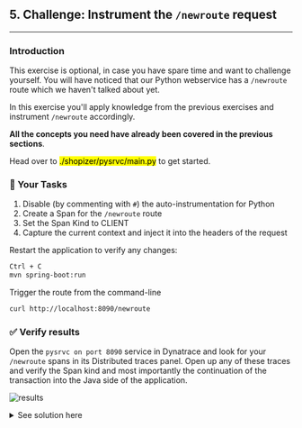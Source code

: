 ## 5. Challenge: Instrument the `/newroute` request

---

### Introduction

This exercise is optional, in case you have spare time and want to challenge yourself. You will have noticed that our Python webservice has a `/newroute` route which we haven't talked about yet.

In this exercise you'll apply knowledge from the previous exercises and instrument `/newroute` accordingly.

**All the concepts you need have already been covered in the previous sections**.

Head over to <mark>./shopizer/pysrvc/main.py</mark> to get started.

### 📌 Your Tasks

1. Disable (by commenting with `#`) the auto-instrumentation for Python
2. Create a Span for the `/newroute` route
3. Set the Span Kind to CLIENT
4. Capture the current context and inject it into the headers of the request

Restart the application to verify any changes:
```bash
Ctrl + C
mvn spring-boot:run
```

Trigger the route from the command-line
```bash
curl http://localhost:8090/newroute
```

### ✅ Verify results

Open the `pysrvc on port 8090` service in Dynatrace and look for your `/newroute` spans in its Distributed traces panel. Open up any of these traces and verify the Span kind and most importantly the continuation of the transaction into the Java side of the application.

![results](../../../assets/images/02-05-results.png)

<details>
  <summary>See solution here</summary>
  
  ```python
    app = Flask("Py-Flask-App")
    # FlaskInstrumentor().instrument_app(app)

    @app.route("/newroute", methods=["GET"])
    def newroute():
        with ot.tracer.start_as_current_span("local route", kind=trace.SpanKind.CLIENT):
            ctx = context.get_current()
            headers = {}
            propagate.inject(headers, ctx)
            requests.get("http://localhost:8080/shop", headers=headers)
            return make_response({}, 200)
```
</details>